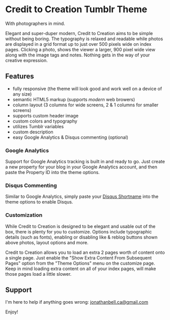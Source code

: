 Credit to Creation Tumblr Theme
===============================

With photographers in mind.

Elegant and super-duper modern, Credit to Creation aims to be simple without being boring. The typography is relaxed and readable while photos are displayed in a grid format up to just over 500 pixels wide on index pages. Clicking a photo, shows the viewer a larger, 900 pixel wide view along with the image tags and notes. Nothing gets in the way of your creative expression.

## Features

+ fully responsive (the theme will look good and work well on a device of any size)
+ semantic HTML5 markup (supports _modern_ web browers)
+ column layout (3 columns for wide screens, 2 & 1 columns for smaller screens)
+ supports custom header image
+ custom colors and typography
+ utilizes Tumblr variables
+ custom description
+ easy Google Analytics & Disqus commenting (optional)

### Google Analytics

Support for Google Analytics tracking is built in and ready to go. Just create a new property for your blog in your Google Analytics account, and then paste the Property ID into the theme options.

### Disqus Commenting

Similar to Google Analytics, simply paste your [Disqus Shortname](https://help.disqus.com/customer/portal/articles/466208) into the theme options to enable Disqus.

### Customization

While Credit to Creation is designed to be elegant and usable out of the box, there is plenty for you to customize. Options include typographic details (such as fonts), enabling or disabling like & reblog buttons shown above photos, layout options and more.

Credit to Creation allows you to load an extra 2 pages worth of content onto a single page. Just enable the "Show Extra Content From Subsequent Pages" option from the "Theme Options" menu on the customize page. Keep in mind loading extra content on all of your index pages, will make those pages load a little slower.

## Support

I'm here to help if anything goes wrong: <jonathanbell.ca@gmail.com>

Enjoy!
